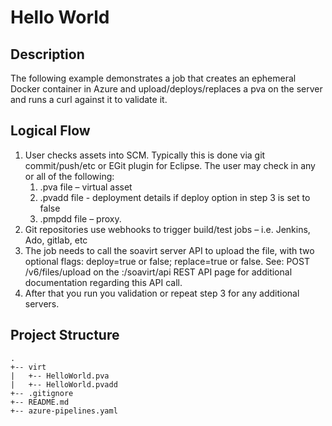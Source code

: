 # Hello World

## Description
The following example demonstrates a job that creates an ephemeral Docker container in Azure and upload/deploys/replaces a pva on the server and runs a curl against it to validate it.

## Logical Flow

1.	User checks assets into SCM. Typically this is done via git commit/push/etc or EGit plugin for Eclipse. The user may check in any or all of the following:
	1.	.pva file – virtual asset
	2.	.pvadd file - deployment details if deploy option in step 3 is set to false 
	3.	.pmpdd file – proxy.
2.	Git repositories use webhooks to trigger build/test jobs – i.e. Jenkins, Ado, gitlab, etc
3.	The job needs to call the soavirt server API to upload the file, with two optional flags: deploy=true or false; replace=true or false.
See:  POST /v6/files/upload on the <host>:<port>/soavirt/api REST API page for additional documentation regarding this API call.
4.	After that you run you validation or repeat step 3 for any additional servers.

## Project Structure

```
.
+-- virt
|   +-- HelloWorld.pva
|   +-- HelloWorld.pvadd
+-- .gitignore
+-- README.md
+-- azure-pipelines.yaml
``` 

